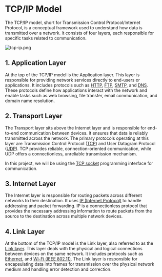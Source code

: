 # TCP/IP Model

The TCP/IP model, short for Transmission Control Protocol/Internet Protocol, is a conceptual framework used to understand how data is transmitted over a network. It consists of four layers, each responsible for specific tasks related to communication.

![tcp-ip.png](/assets/phase-0-overview/tcp-ip.png)

## **1. Application Layer**

At the top of the TCP/IP model is the Application layer. This layer is responsible for providing network services directly to end-users or applications. It includes protocols such as [HTTP](https://en.wikipedia.org/wiki/HTTP), [FTP](https://en.wikipedia.org/wiki/File_Transfer_Protocol), [SMTP](https://en.wikipedia.org/wiki/Simple_Mail_Transfer_Protocol), and [DNS](https://en.wikipedia.org/wiki/Domain_Name_System). These protocols define how applications interact with the network and enable tasks such as web browsing, file transfer, email communication, and domain name resolution.

## **2. Transport Layer**

The Transport layer sits above the Internet layer and is responsible for end-to-end communication between devices. It ensures that data is reliably transmitted across the network. The primary protocols operating at this layer are Transmission Control Protocol ([TCP](https://en.wikipedia.org/wiki/Transmission_Control_Protocol)) and User Datagram Protocol ([UDP](https://en.wikipedia.org/wiki/User_Datagram_Protocol)). TCP provides reliable, connection-oriented communication, while UDP offers a connectionless, unreliable transmission mechanism.

In this project, we will be using the [TCP socket](https://en.wikipedia.org/wiki/Network_socket) programming interface for communication.

## **3. Internet Layer**

The Internet layer is responsible for routing packets across different networks to their destination. It uses [IP (Internet Protocol)](https://en.wikipedia.org/wiki/Internet_Protocol) to handle addressing and packet forwarding. IP is a connectionless protocol that provides the necessary addressing information to route packets from the source to the destination across multiple network devices.

## **4. Link Layer**

At the bottom of the TCP/IP model is the Link layer, also referred to as the [Link layer](https://en.wikipedia.org/wiki/Link_layer). This layer deals with the physical and logical connections between devices on the same network. It includes protocols such as [Ethernet](https://en.wikipedia.org/wiki/Ethernet), and [Wi-Fi (IEEE 802.11)](https://en.wikipedia.org/wiki/IEEE_802.11#:~:text=IEEE%20802.11%20is%20used%20in,networks%20with%20IEEE%20802.11p.). The Link layer is responsible for encapsulating data into frames for transmission over the physical network medium and handling error detection and correction.
